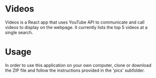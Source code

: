 # Videos
Videos is a React app that uses YouTube API to communicate and call videos to display on the webpage. It currently lists the top 5 videos at a single search.

# Usage
In order to use this application on your own computer, clone or download the ZIP file and follow the instructions provided in the 'pics' subfolder.

